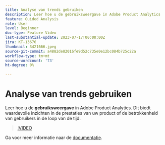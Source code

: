 ```yaml
---
title: Analyse van trends gebruiken
description: Leer hoe u de gebruiksweergave in Adobe Product Analytics kunt gebruiken. Deze weergave biedt waardevolle inzichten in de prestaties van uw product of de betrokkenheid van gebruikers in de loop der tijd.
feature: Guided Analysis
role: User
level: Beginner
doc-type: Feature Video
last-substantial-update: 2023-07-17T00:00:00Z
jira: KT-13676
thumbnail: 3421666.jpeg
source-git-commit: a4882de82016fe9d52c735e0e12bc084b725c22a
workflow-type: tm+mt
source-wordcount: '73'
ht-degree: 0%

---
```



# Analyse van trends gebruiken

Leer hoe u de **gebruiksweergave** in Adobe Product Analytics. Dit biedt waardevolle inzichten in de prestaties van uw product of de betrokkenheid van gebruikers in de loop van de tijd.

>[!VIDEO](https://video.tv.adobe.com/v/3421666/?learn=on)

Ga voor meer informatie naar de [documentatie](https://experienceleague.adobe.com/docs/analytics-platform/using/guided-analysis/trends/usage.html).

